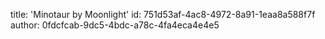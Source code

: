 title: 'Minotaur by Moonlight'
id: 751d53af-4ac8-4972-8a91-1eaa8a588f7f
author: 0fdcfcab-9dc5-4bdc-a78c-4fa4eca4e4e5
